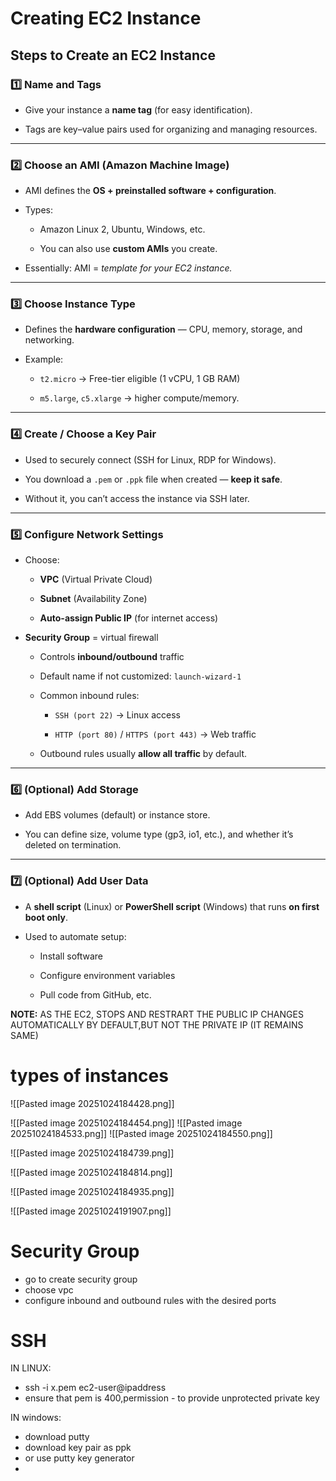 

# Creating EC2 Instance

## **Steps to Create an EC2 Instance**

### 1️⃣ **Name and Tags**

- Give your instance a **name tag** (for easy identification).
    
- Tags are key–value pairs used for organizing and managing resources.
    

---

### 2️⃣ **Choose an AMI (Amazon Machine Image)**

- AMI defines the **OS + preinstalled software + configuration**.
    
- Types:
    
    - Amazon Linux 2, Ubuntu, Windows, etc.
        
    - You can also use **custom AMIs** you create.
        
- Essentially: AMI = _template for your EC2 instance._
    

---

### 3️⃣ **Choose Instance Type**

- Defines the **hardware configuration** — CPU, memory, storage, and networking.
    
- Example:
    
    - `t2.micro` → Free-tier eligible (1 vCPU, 1 GB RAM)
        
    - `m5.large`, `c5.xlarge` → higher compute/memory.
        

---

### 4️⃣ **Create / Choose a Key Pair**

- Used to securely connect (SSH for Linux, RDP for Windows).
    
- You download a `.pem` or `.ppk` file when created — **keep it safe**.
    
- Without it, you can’t access the instance via SSH later.
    

---

### 5️⃣ **Configure Network Settings**

- Choose:
    
    - **VPC** (Virtual Private Cloud)
        
    - **Subnet** (Availability Zone)
        
    - **Auto-assign Public IP** (for internet access)
        
- **Security Group** = virtual firewall
    
    - Controls **inbound/outbound** traffic
        
    - Default name if not customized: `launch-wizard-1`
        
    - Common inbound rules:
        
        - `SSH (port 22)` → Linux access
            
        - `HTTP (port 80)` / `HTTPS (port 443)` → Web traffic
            
    - Outbound rules usually **allow all traffic** by default.
        

---

### 6️⃣ **(Optional) Add Storage**

- Add EBS volumes (default) or instance store.
    
- You can define size, volume type (gp3, io1, etc.), and whether it’s deleted on termination.
    

---

### 7️⃣ **(Optional) Add User Data**

- A **shell script** (Linux) or **PowerShell script** (Windows) that runs **on first boot only**.
    
- Used to automate setup:
    
    - Install software
        
    - Configure environment variables
        
    - Pull code from GitHub, etc.


**NOTE:** AS THE EC2, STOPS AND RESTRART THE PUBLIC IP CHANGES AUTOMATICALLY BY DEFAULT,BUT NOT THE PRIVATE IP (IT REMAINS SAME)


# types of instances

![[Pasted image 20251024184428.png]]

![[Pasted image 20251024184454.png]]
![[Pasted image 20251024184533.png]]
![[Pasted image 20251024184550.png]]


![[Pasted image 20251024184739.png]]

![[Pasted image 20251024184814.png]]


![[Pasted image 20251024184935.png]]

![[Pasted image 20251024191907.png]]



# Security Group


- go to create security group
- choose vpc
- configure inbound and outbound rules with the desired ports


# SSH

IN LINUX:

- ssh -i x.pem ec2-user@ipaddress
- ensure that pem is 400,permission - to provide unprotected private key


IN windows:

- download putty
- download key pair as ppk
- or use putty key generator
- 
